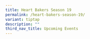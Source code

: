 ```yaml
---
title: Heart Bakers Season 19
permalink: /heart-bakers-season-19/
variant: tiptap
description: ""
third_nav_title: Upcoming Events
---
```


